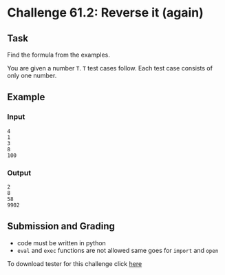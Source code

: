 # Challenge 61.2: Reverse it (again)

## Task

Find the formula from the examples.

You are given a number `T`. `T` test cases follow. Each test case consists of only one number.

## Example

### Input
```
4
1
3
8
100
```

### Output
```
2
8
58
9902
```

## Submission and Grading 

- code must be written in python
- `eval` and `exec` functions are not allowed same goes for `import` and `open`

To download tester for this challenge click [here](https://downgit.github.io/#/home?url=https://github.com/Pomroka/PreviousChallenges/tree/main/Challenge_61_2)
